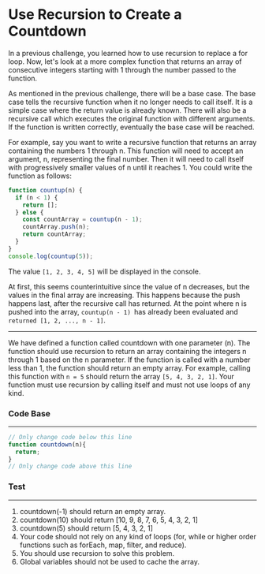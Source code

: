 # Use Recursion to Create a Countdown
In a previous challenge, you learned how to use recursion to replace a for loop. Now, let's look at a more complex function that returns an array of consecutive integers starting with 1 through the number passed to the function.

As mentioned in the previous challenge, there will be a base case. The base case tells the recursive function when it no longer needs to call itself. It is a simple case where the return value is already known. There will also be a recursive call which executes the original function with different arguments. If the function is written correctly, eventually the base case will be reached.

For example, say you want to write a recursive function that returns an array containing the numbers 1 through n. This function will need to accept an argument, n, representing the final number. Then it will need to call itself with progressively smaller values of n until it reaches 1. You could write the function as follows:

```javascript
function countup(n) {
  if (n < 1) {
    return [];
  } else {
    const countArray = countup(n - 1);
    countArray.push(n);
    return countArray;
  }
}
console.log(countup(5));
```

The value `[1, 2, 3, 4, 5]` will be displayed in the console.

At first, this seems counterintuitive since the value of n decreases, but the values in the final array are increasing. This happens because the push happens last, after the recursive call has returned. At the point where n is pushed into the array, `countup(n - 1) `has already been evaluated and `returned [1, 2, ..., n - 1]`.

<hr>

We have defined a function called countdown with one parameter (n). The function should use recursion to return an array containing the integers n through 1 based on the n parameter. If the function is called with a number less than 1, the function should return an empty array. For example, calling this function with `n = 5` should return the array `[5, 4, 3, 2, 1]`. Your function must use recursion by calling itself and must not use loops of any kind.

### Code Base
<hr>

```javascript
// Only change code below this line
function countdown(n){
  return;
}
// Only change code above this line
```
### Test
<hr>

1. countdown(-1) should return an empty array.
2. countdown(10) should return [10, 9, 8, 7, 6, 5, 4, 3, 2, 1]
3. countdown(5) should return [5, 4, 3, 2, 1]
4. Your code should not rely on any kind of loops (for, while or higher order functions such as forEach, map, filter, and reduce).
5. You should use recursion to solve this problem.
6. Global variables should not be used to cache the array.